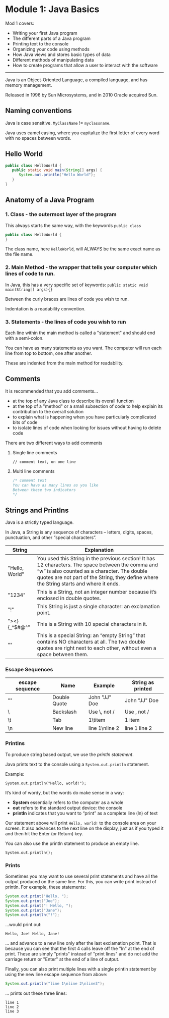 # Module 1: Java Basics

Mod 1 covers:

- Writing your first Java program
- The different parts of a Java program
- Printing text to the console
- Organizing your code using methods
- How Java views and stores basic types of data
- Different methods of manipulating data
- How to create programs that allow a user to interact with the software

----

Java is an Object-Oriented Language, a compiled language, and has memory management.

Released in 1996 by Sun Microsystems, and in 2010 Oracle acquired Sun.

## Naming conventions

Java is case sensitive. `MyClassName` != `myclassname`.

Java uses camel casing, where you capitalize the first letter of every word with no spaces between words.


## Hello World 

```Java
public class HelloWorld {
   public static void main(String[] args) {
      System.out.println("Hello World");
   }
}
```

## Anatomy of a Java Program


### 1. Class - the outermost layer of the program

This always starts the same way, with the keywords `public class`

```Java
public class HelloWorld {
}
```

The class name, here `HelloWorld`, will ALWAYS be the same exact name as the file name.

### 2. Main Method - the wrapper that tells your computer which lines of code to run.

In Java, this has a very specific set of keywords: `public static void main(String[] args){}`

Between the curly braces are lines of code you wish to run. 

Indentation is a readability convention.

### 3. Statements - the lines of code you wish to run

Each line within the main method is called a "statement" and should end with a semi-colon.

You can have as many statements as you want. The computer will run each line from top to bottom, one after another. 

These are indented from the main method for readability.

## Comments

It is recommended that you add comments...

- at the top of any Java class to describe its overall function
- at the top of a "method" or a small subsection of code to help explain its contribution to the overall solution
- to explain what is happening when you have particularly complicated bits of code
- to isolate lines of code when looking for issues without having to delete code

There are two different ways to add comments

1. Single line comments

	`// comment text, on one line`

2. Multi line comments

	```Java
	/* comment text
	You can have as many lines as you like
	Between these two indicators 
	*/
	```
## Strings and Printlns

Java is a strictly typed language. 

In Java, a String is any sequence of characters – letters, digits, spaces, punctuation, and other “special characters”.

| String         | Explanation                                                                                                                                                                                                                                  |
|----------------|----------------------------------------------------------------------------------------------------------------------------------------------------------------------------------------------------------------------------------------------|
| "Hello, World" | You used this String in the previous section! It has 12 characters. The space between the comma and “w” is also counted as a character. The double quotes are not part of the String, they define where the String starts and where it ends. |
| "1234"         | This is a String, not an integer number because it’s enclosed in double quotes.                                                                                                                                                              |
| "!"            | This String is just a single character: an exclamation point.                                                                                                                                                                                |
| "><}{_^$#@^"   | This is a String with 10 special characters in it.                                                                                                                                                                                           |
| ""             | This is a special String: an “empty String” that contains NO characters at all. The two double quotes are right next to each other, without even a space between them.                                                                       |

### Escape Sequences

| escape  sequence | Name         | Example           | String as printed |
|------------------|--------------|-------------------|-------------------|
| ""               | Double Quote | John \"JJ\" Doe | John "JJ" Doe     |
| \                | Backslash    | Use \\, not /   | Use \, not /      |
| \t               | Tab          | 1\titem         | 1    item         |
| \n               | New line     | line 1\nline 2  | line 1   line 2   |


### Printlns

To produce string based output, we use the *println statement*.

Java prints text to the console using a `System.out.println` statement.

Example:

`System.out.println("Hello, world!");`

It’s kind of wordy, but the words do make sense in a way:

- **System** essentially refers to the computer as a whole
- **out** refers to the standard output device: the console
- **println** indicates that you want to “print” as a complete line (ln) of text

Our statement above will print `Hello, world!` to the console area on your screen. It also advances to the next line on the display, just as if you typed it and then hit the Enter (or Return) key.

You can also use the println statement to produce an empty line.

`System.out.println();`

### Prints

Sometimes you may want to use several print statements and have all the output produced on the same line. For this, you can write print instead of println. For example, these statements:

```Java
System.out.print("Hello, ");
System.out.print("Joe");
System.out.print("! Hello, ");
System.out.print("Jane");
System.out.println("!");
```

…would print out:

`Hello, Joe! Hello, Jane!`

… and advance to a new line only after the last exclamation point. That is because you can see that the first 4 calls leave off the "ln" at the end of print. These are simply "prints" instead of "print lines" and do not add the carriage return or "Enter" at the end of a line of output.

Finally, you can also print multiple lines with a single println statement by using the new line escape sequence from above:

```Java
System.out.println("line 1\nline 2\nline3");
```

… prints out these three lines:

```
line 1
line 2
line 3
```
